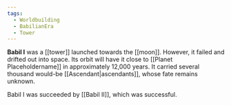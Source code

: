 ```yaml
---
tags:
  - Worldbuilding
  - BabilianEra
  - Tower
---
```

**Babil I** was a [[tower]] launched towards the [[moon]]. However, it failed and drifted out into space. Its orbit will have it close to [[Planet Placeholdername]] in approximately 12,000 years. It carried several thousand would-be [[Ascendant|ascendants]], whose fate remains unknown.

Babil I was succeeded by [[Babil II]], which was successful.